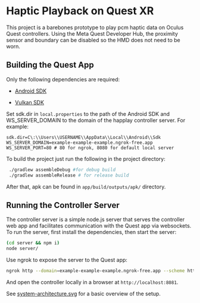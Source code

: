 # Haptic Playback on Quest XR

This project is a barebones prototype to play pcm haptic data on Oculus Quest controllers.
Using the Meta Quest Developer Hub, the proximity sensor and boundary can be disabled so the HMD does not need to be worn.

## Building the Quest App

Only the following dependencies are required:

- [Android SDK](https://developer.android.com/studio)

- [Vulkan SDK](https://vulkan.lunarg.com/sdk/home)

Set sdk.dir in `local.properties` to the path of the Android SDK and WS_SERVER_DOMAIN to the domain of the happlay controller server.
For example:
```
sdk.dir=C\:\\Users\\USERNAME\\AppData\\Local\\Android\\Sdk
WS_SERVER_DOMAIN=example-example-example.ngrok-free.app
WS_SERVER_PORT=80 # 80 for ngrok, 8080 for default local server
```

To build the project just run the following in the project directory:

```bash
 ./gradlew assembleDebug #for debug build
 ./gradlew assembleRelease # for release build
```

After that, apk can be found in `app/build/outputs/apk/` directory.

## Running the Controller Server

The controller server is a simple node.js server that serves the controller web app and facilitates communication with the Quest app via websockets. To run the server, first install the dependencies, then start the server:

```bash
(cd server && npm i)
node server/
```

Use ngrok to expose the server to the Quest app:
```bash
ngrok http --domain=example-example-example.ngrok-free.app --scheme http 8080
```

And open the controller locally in a browser at `http://localhost:8081`.

See [system-architecture.svg](docs/system-architecture.svg) for a basic overview of the setup.
